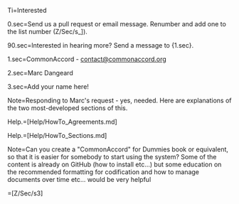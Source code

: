 Ti=Interested

0.sec=Send us a pull request or email message. Renumber and add one to the list number (Z/Sec/s_]).

90.sec=Interested in hearing more?  Send a message to {1.sec}.

1.sec=CommonAccord - contact@commonaccord.org

2.sec=Marc Dangeard

3.sec=Add your name here!

Note=Responding to Marc's request - yes, needed.  Here are explanations of the two most-developed sections of this.

Help.=[Help/HowTo_Agreements.md]

Help.=[Help/HowTo_Sections.md]

Note=Can you create a "CommonAccord" for Dummies book or equivalent, so that it is easier for somebody to start using the system? Some of the content is already on GitHub (how to install etc...) but some education on the recommended formatting for codification and how to manage documents over time etc... would be very helpful

=[Z/Sec/s3]